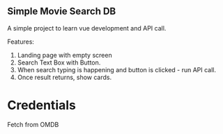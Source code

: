 ## Simple Movie Search DB

A simple project to learn vue development and API call.

Features:

1. Landing page with empty screen
2. Search Text Box with Button.
3. When search typing is happening and button is clicked - run API call.
4. Once result returns, show cards.

# Credentials

Fetch from OMDB
